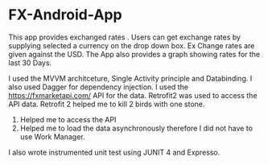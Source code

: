 # FX-Android-App
This app provides exchanged rates . Users can get exchange rates by supplying selected a currency on the drop down box. 
Ex Change rates are given against the USD. 
The App also provides a graph showing rates for the last 30 Days.

I used the MVVM architceture, Single Activity principle and Databinding.
I also used Dagger for dependency injection.
I used the https://fxmarketapi.com/ API for the data.
Retrofit2 was used to access the API data. 
Retrofit 2 helped me to kill 2 birds with one stone.
1. Helped me to access the API
2. Helped me to load the data asynchronously therefore I did not have to use Work Manager.

I also wrote instrumented unit test using JUNIT 4 and Expresso.
